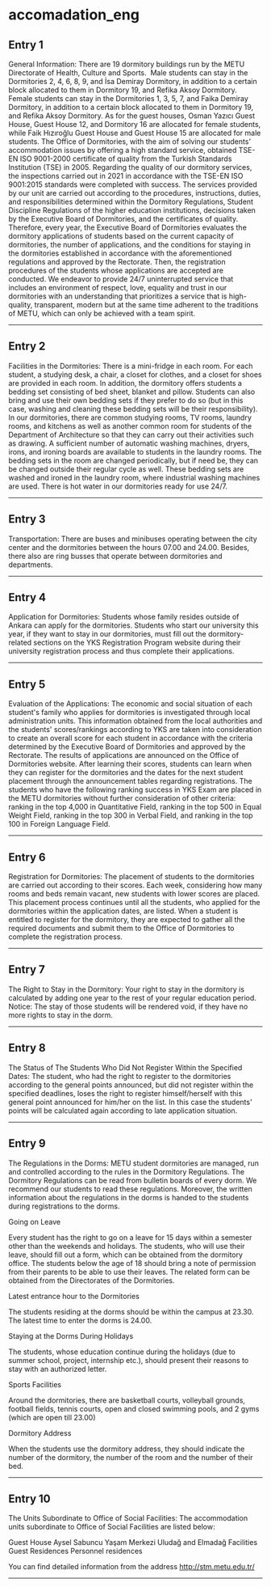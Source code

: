 # accomadation_eng

## Entry 1

General Information: There are 19 dormitory buildings run by the METU Directorate of Health, Culture and Sports. 
Male students can stay in the Dormitories 2, 4, 6, 8, 9, and İsa Demiray Dormitory, in addition to a certain block allocated to them in Dormitory 19, and Refika Aksoy Dormitory. Female students can stay in the Dormitories 1, 3, 5, 7, and Faika Demiray Dormitory, in addition to a certain block allocated to them in Dormitory 19, and Refika Aksoy Dormitory.
As for the guest houses, Osman Yazıcı Guest House, Guest House 12, and Dormitory 16 are allocated for female students, while Faik Hızıroğlu Guest House and Guest House 15 are allocated for male students.
The Office of Dormitories, with the aim of solving our students' accommodation issues by offering a high standard service, obtained TSE-EN ISO 9001-2000 certificate of quality from the Turkish Standards Institution (TSE) in 2005. Regarding the quality of our dormitory services, the inspections carried out in 2021 in accordance with the TSE-EN ISO 9001:2015 standards were completed with success.
The services provided by our unit are carried out according to the procedures, instructions, duties, and responsibilities determined within the Dormitory Regulations, Student Discipline Regulations of the higher education institutions, decisions taken by the Executive Board of Dormitories, and the certificates of quality.
Therefore, every year, the Executive Board of Dormitories evaluates the dormitory applications of students based on the current capacity of dormitories, the number of applications, and the conditions for staying in the dormitories established in accordance with the aforementioned regulations and approved by the Rectorate. Then, the registration procedures of the students whose applications are accepted are conducted.
We endeavor to provide 24/7 uninterrupted service that includes an environment of respect, love, equality and trust in our dormitories with an understanding that prioritizes a service that is high-quality, transparent, modern but at the same time adherent to the traditions of METU, which can only be achieved with a team spirit.

---

## Entry 2

Facilities in the Dormitories: There is a mini-fridge in each room. For each student, a studying desk, a chair, a closet for clothes, and a closet for shoes are provided in each room. In addition, the dormitory offers students a bedding set consisting of bed sheet, blanket and pillow. Students can also bring and use their own bedding sets if they prefer to do so (but in this case, washing and cleaning these bedding sets will be their responsibility). In our dormitories, there are common studying rooms, TV rooms, laundry rooms, and kitchens as well as another common room for students of the Department of Architecture so that they can carry out their activities such as drawing. A sufficient number of automatic washing machines, dryers, irons, and ironing boards are available to students in the laundry rooms.
The bedding sets in the room are changed periodically, but if need be, they can be changed outside their regular cycle as well. These bedding sets are washed and ironed in the laundry room, where industrial washing machines are used. There is hot water in our dormitories ready for use 24/7.

---

## Entry 3

Transportation: There are buses and minibuses operating between the city center and the dormitories between the hours 07.00 and 24.00. Besides, there also are ring busses that operate between dormitories and departments.

---

## Entry 4

Application for Dormitories: Students whose family resides outside of Ankara can apply for the dormitories. Students who start our university this year, if they want to stay in our dormitories, must fill out the dormitory-related sections on the YKS Registration Program website during their university registration process and thus complete their applications.

---

## Entry 5

Evaluation of the Applications: The economic and social situation of each student's family who applies for dormitories is investigated through local administration units. This information obtained from the local authorities and the students' scores/rankings according to YKS are taken into consideration to create an overall score for each student in accordance with the criteria determined by the Executive Board of Dormitories and approved by the Rectorate. The results of applications are announced on the Office of Dormitories website. After learning their scores, students can learn when they can register for the dormitories and the dates for the next student placement through the announcement tables regarding registrations.
The students who have the following ranking success in YKS Exam are placed in the METU dormitories without further consideration of other criteria: ranking in the top 4,000 in Quantitative Field, ranking in the top 500 in Equal Weight Field, ranking in the top 300 in Verbal Field, and ranking in the top 100 in Foreign Language Field.

---

## Entry 6

Registration for Dormitories: The placement of students to the dormitories are carried out according to their scores. Each week, considering how many rooms and beds remain vacant, new students with lower scores are placed. This placement process continues until all the students, who applied for the dormitories within the application dates, are listed. When a student is entitled to register for the dormitory, they are expected to gather all the required documents and submit them to the Office of Dormitories to complete the registration process.

---

## Entry 7

The Right to Stay in the Dormitory: Your right to stay in the dormitory is calculated by adding one year to the rest of your regular education period.
Notice: The stay of those students will be rendered void, if they have no more rights to stay in the dorm.

---

## Entry 8

The Status of The Students Who Did Not Register Within the Specified Dates: The student, who had the right to register to the dormitories according to the general points announced, but did not register within the specified deadlines, loses the right to register himself/herself with this general point announced for him/her on the list. In this case the students' points will be calculated again according to late application situation.

---

## Entry 9

The Regulations in the Dorms: METU student dormitories are managed, run and controlled according to the rules in the Dormitory Regulations. The Dormitory Regulations can be read from bulletin boards of every dorm. We recommend our students to read these regulations.  Moreover, the written information about the regulations in the dorms is handed to the students during registrations to the dorms. 

Going on Leave

Every student has the right to go on a leave for 15 days within a semester other than the weekends and holidays. The students, who will use their leave, should fill out a form, which can be obtained from the dormitory office. The students below the age of 18 should bring a note of permission from their parents to be able to use their leaves. The related form can be obtained from the Directorates of the Dormitories.

Latest entrance hour to the Dormitories

The students residing at the dorms should be within the campus at 23.30. The latest time to enter the dorms is 24.00.

Staying at the Dorms During Holidays

The students, whose education continue during the holidays (due to summer school, project, internship etc.), should present their reasons to stay with an authorized letter. 

Sports Facilities

Around the dormitories, there are basketball courts, volleyball grounds, football fields, tennis courts, open and closed swimming pools, and 2 gyms (which are open till 23.00) 

Dormitory Address

When the students use the dormitory address, they should indicate the number of the dormitory, the number of the room and the number of their bed.

---

## Entry 10

The Units Subordinate to Office of Social Facilities: The accommodation units subordinate to Office of Social Facilities are listed below:

Guest House
Aysel Sabuncu Yaşam Merkezi
Uludağ and Elmadağ Facilities
Guest Residences
Personnel residences

You can find detailed information from the address http://stm.metu.edu.tr/

---


